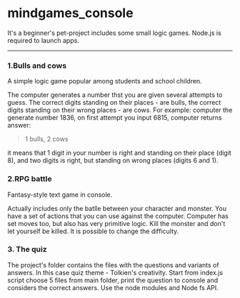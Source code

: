 ﻿# mindgames_console

It's a beginner's pet-project includes some small logic games.
Node.js is required to launch apps.
***
### 1.Bulls and cows
A simple logic game popular among students and school children.

The computer generates a number thst you are given several attempts to guess.
The correct digits standing on their places - are bulls, the correct digits standing on their wrong places - are cows.
For example: computer the generate number 1836, on first attempt you input 6815, computer returns answer:
>1 bulls, 2 cows

it means that 1 digit in your number is right and standing on their place (digit 8), and two digits is right, but standing on wrong places (digits 6 and 1).

### 2.RPG battle
Fantasy-style text game in console.

Actually includes only the batlle between your character and monster. You have a set of actions that you can use against the computer.
Computer has set moves too, but also has very primitive logic. Kill the monster and don't let yourself be killed. It is possible to change the difficulty. 

### 3. The quiz

The project's folder contains the files with the questions and variants of answers. In this case quiz theme - Tolkien's creativity. Start from index.js script choose 5 files from main folder, print the question to console and considers the correct answers. Use the node modules and Node fs API.
